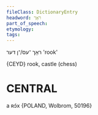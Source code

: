 ```yaml
---
fileClass: DictionaryEntry
headword: ראָך
part_of_speech: 
etymology: 
tags: 
---
```

ראָך
־עס/־ן
דער
'rook'

{CEYD}
rook, castle (chess)

CENTRAL
========

a ʀɔ́x {POLAND, Wolbrom, 50196}